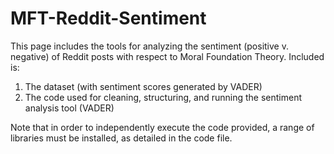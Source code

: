 # MFT-Reddit-Sentiment
This page includes the tools for analyzing the sentiment (positive v. negative) of Reddit posts with respect to Moral Foundation Theory. Included is:
1. The dataset (with sentiment scores generated by VADER)
2. The code used for cleaning, structuring, and running the sentiment analysis tool (VADER)

Note that in order to independently execute the code provided, a range of libraries must be installed, as detailed in the code file.
